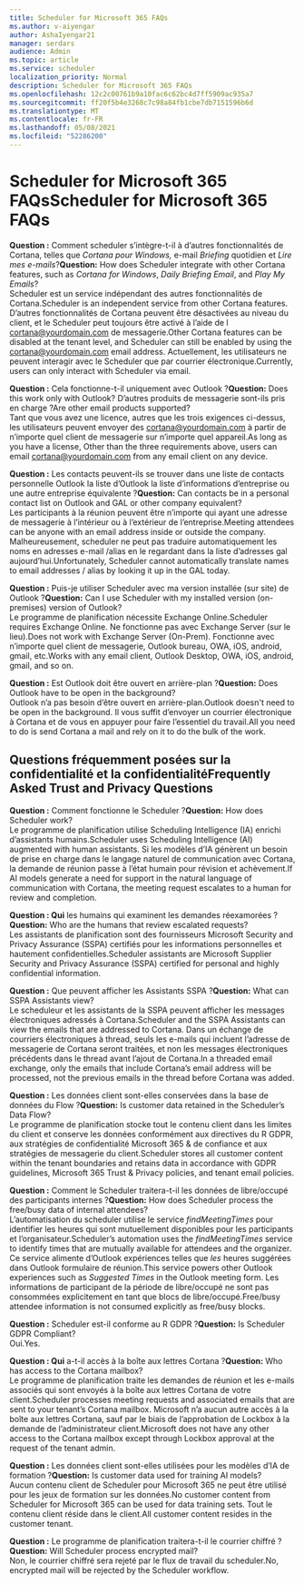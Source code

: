 ```yaml
---
title: Scheduler for Microsoft 365 FAQs
ms.author: v-aiyengar
author: AshaIyengar21
manager: serdars
audience: Admin
ms.topic: article
ms.service: scheduler
localization_priority: Normal
description: Scheduler for Microsoft 365 FAQs
ms.openlocfilehash: 12c2c00761b9a10fac6c62bc4d7ff5909ac935a7
ms.sourcegitcommit: ff20f5b4e3268c7c98a84fb1cbe7db7151596b6d
ms.translationtype: MT
ms.contentlocale: fr-FR
ms.lasthandoff: 05/08/2021
ms.locfileid: "52286200"
---
```

# <a name="scheduler-for-microsoft-365-faqs"></a><span data-ttu-id="6afc4-103">Scheduler for Microsoft 365 FAQs</span><span class="sxs-lookup"><span data-stu-id="6afc4-103">Scheduler for Microsoft 365 FAQs</span></span>

<span data-ttu-id="6afc4-104">**Question :** Comment scheduler s’intègre-t-il à d’autres fonctionnalités de Cortana, telles que *Cortana pour Windows,* e-mail *Briefing* quotidien et *Lire mes e-mails*?</span><span class="sxs-lookup"><span data-stu-id="6afc4-104">**Question:** How does Scheduler integrate with other Cortana features, such as *Cortana for Windows*, *Daily Briefing Email*, and *Play My Emails*?</span></span></br>
<span data-ttu-id="6afc4-105">Scheduler est un service indépendant des autres fonctionnalités de Cortana.</span><span class="sxs-lookup"><span data-stu-id="6afc4-105">Scheduler is an independent service from other Cortana features.</span></span> <span data-ttu-id="6afc4-106">D’autres fonctionnalités de Cortana peuvent être désactivées au niveau du client, et le Scheduler peut toujours être activé à l’aide de l cortana@yourdomain.com de messagerie.</span><span class="sxs-lookup"><span data-stu-id="6afc4-106">Other Cortana features can be disabled at the tenant level, and Scheduler can still be enabled by using the cortana@yourdomain.com email address.</span></span> <span data-ttu-id="6afc4-107">Actuellement, les utilisateurs ne peuvent interagir avec le Scheduler que par courrier électronique.</span><span class="sxs-lookup"><span data-stu-id="6afc4-107">Currently, users can only interact with Scheduler via email.</span></span>

<span data-ttu-id="6afc4-108">**Question :** Cela fonctionne-t-il uniquement avec Outlook ?</span><span class="sxs-lookup"><span data-stu-id="6afc4-108">**Question:** Does this work only with Outlook?</span></span> <span data-ttu-id="6afc4-109">D’autres produits de messagerie sont-ils pris en charge ?</span><span class="sxs-lookup"><span data-stu-id="6afc4-109">Are other email products supported?</span></span></br>
<span data-ttu-id="6afc4-110">Tant que vous avez une licence, autres que les trois exigences ci-dessus, les utilisateurs peuvent envoyer des cortana@yourdomain.com à partir de n’importe quel client de messagerie sur n’importe quel appareil.</span><span class="sxs-lookup"><span data-stu-id="6afc4-110">As long as you have a license, Other than the three requirements above, users can email cortana@yourdomain.com from any email client on any device.</span></span>

<span data-ttu-id="6afc4-111">**Question :** Les contacts peuvent-ils se trouver dans une liste de contacts personnelle Outlook la liste d’Outlook la liste d’informations d’entreprise ou une autre entreprise équivalente ?</span><span class="sxs-lookup"><span data-stu-id="6afc4-111">**Question:** Can contacts be in a personal contact list on Outlook and GAL or other company equivalent?</span></span></br>
<span data-ttu-id="6afc4-112">Les participants à la réunion peuvent être n’importe qui ayant une adresse de messagerie à l’intérieur ou à l’extérieur de l’entreprise.</span><span class="sxs-lookup"><span data-stu-id="6afc4-112">Meeting attendees can be anyone with an email address inside or outside the company.</span></span> <span data-ttu-id="6afc4-113">Malheureusement, scheduler ne peut pas traduire automatiquement les noms en adresses e-mail /alias en le regardant dans la liste d’adresses gal aujourd’hui.</span><span class="sxs-lookup"><span data-stu-id="6afc4-113">Unfortunately, Scheduler cannot automatically translate names to email addresses / alias by looking it up in the GAL today.</span></span>

<span data-ttu-id="6afc4-114">**Question :** Puis-je utiliser Scheduler avec ma version installée (sur site) de Outlook ?</span><span class="sxs-lookup"><span data-stu-id="6afc4-114">**Question:** Can I use Scheduler with my installed version (on-premises) version of Outlook?</span></span></br>
<span data-ttu-id="6afc4-115">Le programme de planification nécessite Exchange Online.</span><span class="sxs-lookup"><span data-stu-id="6afc4-115">Scheduler requires Exchange Online.</span></span> <span data-ttu-id="6afc4-116">Ne fonctionne pas avec Exchange Server (sur le lieu).</span><span class="sxs-lookup"><span data-stu-id="6afc4-116">Does not work with Exchange Server (On-Prem).</span></span> <span data-ttu-id="6afc4-117">Fonctionne avec n’importe quel client de messagerie, Outlook bureau, OWA, iOS, android, gmail, etc.</span><span class="sxs-lookup"><span data-stu-id="6afc4-117">Works with any email client, Outlook Desktop, OWA, iOS, android, gmail, and so on.</span></span>

<span data-ttu-id="6afc4-118">**Question :** Est Outlook doit être ouvert en arrière-plan ?</span><span class="sxs-lookup"><span data-stu-id="6afc4-118">**Question:** Does Outlook have to be open in the background?</span></span></br>
<span data-ttu-id="6afc4-119">Outlook n’a pas besoin d’être ouvert en arrière-plan.</span><span class="sxs-lookup"><span data-stu-id="6afc4-119">Outlook doesn't need to be open in the background.</span></span> <span data-ttu-id="6afc4-120">Il vous suffit d’envoyer un courrier électronique à Cortana et de vous en appuyer pour faire l’essentiel du travail.</span><span class="sxs-lookup"><span data-stu-id="6afc4-120">All you need to do is send Cortana a mail and rely on it to do the bulk of the work.</span></span>

## <a name="frequently-asked-trust-and-privacy-questions"></a><span data-ttu-id="6afc4-121">Questions fréquemment posées sur la confidentialité et la confidentialité</span><span class="sxs-lookup"><span data-stu-id="6afc4-121">Frequently Asked Trust and Privacy Questions</span></span>

<span data-ttu-id="6afc4-122">**Question :** Comment fonctionne le Scheduler ?</span><span class="sxs-lookup"><span data-stu-id="6afc4-122">**Question:** How does Scheduler work?</span></span></br>
<span data-ttu-id="6afc4-123">Le programme de planification utilise Scheduling Intelligence (IA) enrichi d’assistants humains.</span><span class="sxs-lookup"><span data-stu-id="6afc4-123">Scheduler uses Scheduling Intelligence (AI) augmented with human assistants.</span></span> <span data-ttu-id="6afc4-124">Si les modèles d’IA génèrent un besoin de prise en charge dans le langage naturel de communication avec Cortana, la demande de réunion passe à l’état humain pour révision et achèvement.</span><span class="sxs-lookup"><span data-stu-id="6afc4-124">If AI models generate a need for support in the natural language of communication with Cortana, the meeting request escalates to a human for review and completion.</span></span>

<span data-ttu-id="6afc4-125">**Question : Qui** les humains qui examinent les demandes réexamorées ?</span><span class="sxs-lookup"><span data-stu-id="6afc4-125">**Question:** Who are the humans that review escalated requests?</span></span> </br>
<span data-ttu-id="6afc4-126">Les assistants de planification sont des fournisseurs Microsoft Security and Privacy Assurance (SSPA) certifiés pour les informations personnelles et hautement confidentielles.</span><span class="sxs-lookup"><span data-stu-id="6afc4-126">Scheduler assistants are Microsoft Supplier Security and Privacy Assurance (SSPA) certified for personal and highly confidential information.</span></span> 

<span data-ttu-id="6afc4-127">**Question :** Que peuvent afficher les Assistants SSPA ?</span><span class="sxs-lookup"><span data-stu-id="6afc4-127">**Question:** What can SSPA Assistants view?</span></span></br>
<span data-ttu-id="6afc4-128">Le scheduleur et les assistants de la SSPA peuvent afficher les messages électroniques adressés à Cortana.</span><span class="sxs-lookup"><span data-stu-id="6afc4-128">Scheduler and the SSPA Assistants can view  the emails that are addressed to Cortana.</span></span> <span data-ttu-id="6afc4-129">Dans un échange de courriers électroniques à thread, seuls les e-mails qui incluent l’adresse de messagerie de Cortana seront traitées, et non les messages électroniques précédents dans le thread avant l’ajout de Cortana.</span><span class="sxs-lookup"><span data-stu-id="6afc4-129">In a threaded email exchange, only the emails that include Cortana’s email address will be processed, not the previous emails in the thread before Cortana was added.</span></span>   

<span data-ttu-id="6afc4-130">**Question :** Les données client sont-elles conservées dans la base de données du Flow ?</span><span class="sxs-lookup"><span data-stu-id="6afc4-130">**Question:** Is customer data retained in the Scheduler’s Data Flow?</span></span> </br>
<span data-ttu-id="6afc4-131">Le programme de planification stocke tout le contenu client dans les limites du client et conserve les données conformément aux directives du R GDPR, aux stratégies de confidentialité Microsoft 365 & de confiance et aux stratégies de messagerie du client.</span><span class="sxs-lookup"><span data-stu-id="6afc4-131">Scheduler stores all customer content within the tenant boundaries and retains data in accordance with GDPR guidelines, Microsoft 365 Trust & Privacy policies, and tenant email policies.</span></span>

<span data-ttu-id="6afc4-132">**Question :** Comment le Scheduler traitera-t-il les données de libre/occupé des participants internes ?</span><span class="sxs-lookup"><span data-stu-id="6afc4-132">**Question:** How does Scheduler process the free/busy data of internal attendees?</span></span> </br>
<span data-ttu-id="6afc4-133">L’automatisation du scheduler utilise le service *findMeetingTimes* pour identifier les heures qui sont mutuellement disponibles pour les participants et l’organisateur.</span><span class="sxs-lookup"><span data-stu-id="6afc4-133">Scheduler’s automation uses the *findMeetingTimes* service to identify times that are mutually available for attendees and the organizer.</span></span> <span data-ttu-id="6afc4-134">Ce service alimente d’Outlook expériences telles que *les* heures suggérées dans Outlook formulaire de réunion.</span><span class="sxs-lookup"><span data-stu-id="6afc4-134">This service powers other Outlook experiences such as *Suggested Times* in the Outlook meeting form.</span></span> <span data-ttu-id="6afc4-135">Les informations de participant de la période de libre/occupé ne sont pas consommées explicitement en tant que blocs de libre/occupé.</span><span class="sxs-lookup"><span data-stu-id="6afc4-135">Free/busy attendee information is not consumed explicitly as free/busy blocks.</span></span> 

<span data-ttu-id="6afc4-136">**Question :** Scheduler est-il conforme au R GDPR ?</span><span class="sxs-lookup"><span data-stu-id="6afc4-136">**Question:** Is Scheduler GDPR Compliant?</span></span> </br>
<span data-ttu-id="6afc4-137">Oui.</span><span class="sxs-lookup"><span data-stu-id="6afc4-137">Yes.</span></span>

<span data-ttu-id="6afc4-138">**Question : Qui** a-t-il accès à la boîte aux lettres Cortana ?</span><span class="sxs-lookup"><span data-stu-id="6afc4-138">**Question:** Who has access to the Cortana mailbox?</span></span> </br>
<span data-ttu-id="6afc4-139">Le programme de planification traite les demandes de réunion et les e-mails associés qui sont envoyés à la boîte aux lettres Cortana de votre client.</span><span class="sxs-lookup"><span data-stu-id="6afc4-139">Scheduler processes meeting requests and associated emails that are sent to your tenant’s Cortana mailbox.</span></span> <span data-ttu-id="6afc4-140">Microsoft n’a aucun autre accès à la boîte aux lettres Cortana, sauf par le biais de l’approbation de Lockbox à la demande de l’administrateur client.</span><span class="sxs-lookup"><span data-stu-id="6afc4-140">Microsoft does not have any other access to the Cortana mailbox except through Lockbox approval at the request of the tenant admin.</span></span>  

<span data-ttu-id="6afc4-141">**Question :** Les données client sont-elles utilisées pour les modèles d’IA de formation ?</span><span class="sxs-lookup"><span data-stu-id="6afc4-141">**Question:** Is customer data used for training AI models?</span></span></br>
<span data-ttu-id="6afc4-142">Aucun contenu client de Scheduler pour Microsoft 365 ne peut être utilisé pour les jeux de formation sur les données.</span><span class="sxs-lookup"><span data-stu-id="6afc4-142">No customer content from Scheduler for Microsoft 365 can be used for data training sets.</span></span> <span data-ttu-id="6afc4-143">Tout le contenu client réside dans le client.</span><span class="sxs-lookup"><span data-stu-id="6afc4-143">All customer content resides in the customer tenant.</span></span>  

<span data-ttu-id="6afc4-144">**Question :** Le programme de planification traitera-t-il le courrier chiffré ?</span><span class="sxs-lookup"><span data-stu-id="6afc4-144">**Question:** Will Scheduler process encrypted mail?</span></span></br>
<span data-ttu-id="6afc4-145">Non, le courrier chiffré sera rejeté par le flux de travail du scheduler.</span><span class="sxs-lookup"><span data-stu-id="6afc4-145">No, encrypted mail will be rejected by the Scheduler workflow.</span></span> 




